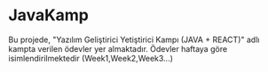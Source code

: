 # JavaKamp
Bu projede, "Yazılım Geliştirici Yetiştirici Kampı (JAVA + REACT)" adlı kampta verilen ödevler yer almaktadır. Ödevler haftaya göre isimlendirilmektedir (Week1,Week2,Week3...)
